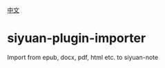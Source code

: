 [中文](README_zh_CN.md)

# siyuan-plugin-importer

Import from epub, docx, pdf, html etc. to siyuan-note